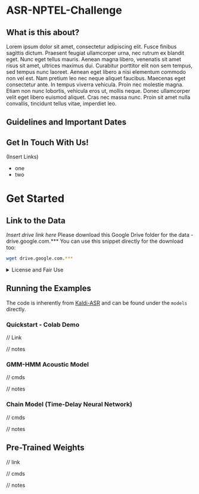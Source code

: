 # ASR-NPTEL-Challenge
## What is this about?

Lorem ipsum dolor sit amet, consectetur adipiscing elit. Fusce finibus sagittis dictum. Praesent feugiat ullamcorper urna, nec rutrum ex blandit eget. Nunc eget tellus mauris. Aenean magna libero, venenatis sit amet risus sit amet, ultrices maximus dui. Curabitur porttitor elit non sem tempus, sed tempus nunc laoreet. Aenean eget libero a nisi elementum commodo non vel est. Nam pretium leo nec neque aliquet faucibus. Maecenas eget consectetur ante. In tempus viverra vehicula. Proin nec molestie magna. Etiam non nunc lobortis, vehicula eros ut, mollis neque. Donec ullamcorper velit eget libero euismod aliquet. Cras nec massa nunc. Proin sit amet nulla convallis, tincidunt tellus vitae, imperdiet leo.

## Guidelines and Important Dates

## Get In Touch With Us!
(Insert Links)
- one
- two

# Get Started
## Link to the Data
*Insert drive link here*
Please download this Google Drive folder for the data - drive.google.com.***
You can use this snippet directly for the download too:
```bash
wget drive.google.com.***
```

<details> <summary>License and Fair Use</summary> Aenean commodo risus ante, eu
porta nisl semper non. In a ipsum libero. Fusce non lorem dui. Etiam id eros in
nunc lobortis pharetra sed ut leo. Nam eu arcu lectus. Fusce tempor eleifend
ipsum. Mauris scelerisque arcu quis rutrum maximus. Sed malesuada eget augue
quis fermentum. Vestibulum accumsan justo tristique blandit condimentum.
Suspendisse tincidunt leo ut felis mollis eleifend. Donec rutrum placerat urna,
a elementum ante lacinia in. Aliquam nulla nisl, volutpat a mauris at,
condimentum auctor sem.

</details>

## Running the Examples
The code is inherently from [Kaldi-ASR](https://kaldi-asr.org/) and can be found under the `models` directly.

### Quickstart - Colab Demo
// Link

// notes

### GMM-HMM Acoustic Model
// cmds

// notes

### Chain Model (Time-Delay Neural Network)
// cmds

// notes

## Pre-Trained Weights
// link

// cmds

// notes
